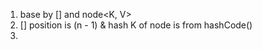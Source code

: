 1. base by [] and node<K, V>
2. [] position is (n - 1) & hash
    K of node is from hashCode()
3.    